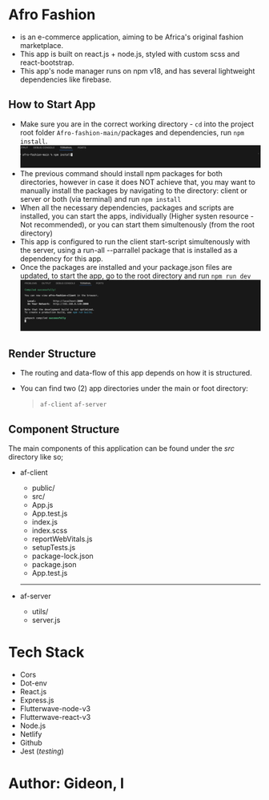 # Afro Fashion

- is an e-commerce application, aiming to be Africa's original fashion marketplace.
- This app is built on react.js + node.js, styled with custom scss and react-bootstrap.
- This app's node manager runs on npm v18, and has several lightweight dependencies like firebase.

## How to Start App

- Make sure you are in the correct working directory - `cd` into the project root folder `Afro-fashion-main/`packages and dependencies, run `npm install`.![alt text](<Screenshot_npm_install.png>)
- The previous command should install npm packages for both directories, however in case it does NOT achieve that, you may want to manually install the packages by navigating to the directory: client or server or both (via terminal) and run `npm install`
- When all the necessary dependencies, packages and scripts are installed, you can start the apps, individually (Higher systen resource - Not recommended), or you can start them simultenously (from the root directory)
- This app is configured to run the client start-script simultenously with the server, using a run-all --parrallel package that is installed as a dependency for this app.
- Once the packages are installed and your package.json files are updated, to start the app, go to the root directory and run `npm run dev`
![alt text](<Screenshot_npm_run_dev.png>)


## Render Structure

- The routing and data-flow of this app depends on how it is structured.
- You can find two (2) app directories under the main or foot directory:

  > `af-client` 
  > `af-server`


## Component Structure

The main components of this application can be found under the _src_ directory like so;

- af-client

  - public/
  - src/
  - App.js
  - App.test.js
  - index.js
  - index.scss
  - reportWebVitals.js
  - setupTests.js
  - package-lock.json
  - package.json
  - App.test.js

  ***

- af-server

  - utils/
  - server.js


# Tech Stack

- Cors
- Dot-env
- React.js
- Express.js
- Flutterwave-node-v3
- Flutterwave-react-v3
- Node.js
- Netlify
- Github
- Jest (_testing_)

# Author: Gideon, I
